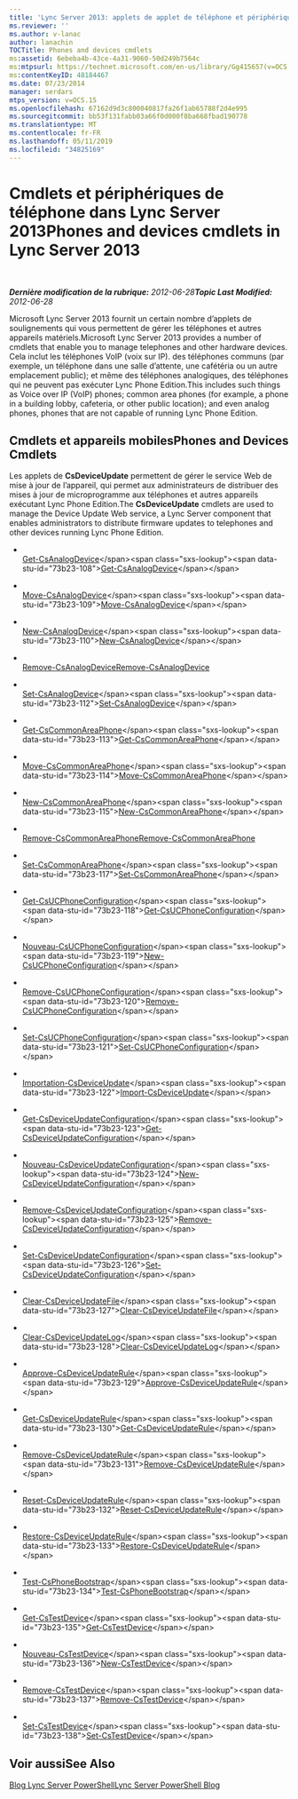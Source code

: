 ```yaml
---
title: 'Lync Server 2013: applets de applet de téléphone et périphériques'
ms.reviewer: ''
ms.author: v-lanac
author: lanachin
TOCTitle: Phones and devices cmdlets
ms:assetid: 6ebeba4b-43ce-4a31-9060-50d249b7564c
ms:mtpsurl: https://technet.microsoft.com/en-us/library/Gg415657(v=OCS.15)
ms:contentKeyID: 48184467
ms.date: 07/23/2014
manager: serdars
mtps_version: v=OCS.15
ms.openlocfilehash: 67162d9d3c800040817fa26f1ab65788f2d4e995
ms.sourcegitcommit: bb53f131fabb03a66f0d000f8ba668fbad190778
ms.translationtype: MT
ms.contentlocale: fr-FR
ms.lasthandoff: 05/11/2019
ms.locfileid: "34825169"
---
```

<div data-xmlns="http://www.w3.org/1999/xhtml">

<div class="topic" data-xmlns="http://www.w3.org/1999/xhtml" data-msxsl="urn:schemas-microsoft-com:xslt" data-cs="http://msdn.microsoft.com/en-us/">

<div data-asp="http://msdn2.microsoft.com/asp">

# <a name="phones-and-devices-cmdlets-in-lync-server-2013"></a><span data-ttu-id="73b23-102">Cmdlets et périphériques de téléphone dans Lync Server 2013</span><span class="sxs-lookup"><span data-stu-id="73b23-102">Phones and devices cmdlets in Lync Server 2013</span></span>

</div>

<div id="mainSection">

<div id="mainBody">

<span> </span>

<span data-ttu-id="73b23-103">_**Dernière modification de la rubrique:** 2012-06-28_</span><span class="sxs-lookup"><span data-stu-id="73b23-103">_**Topic Last Modified:** 2012-06-28_</span></span>

<span data-ttu-id="73b23-104">Microsoft Lync Server 2013 fournit un certain nombre d’applets de soulignements qui vous permettent de gérer les téléphones et autres appareils matériels.</span><span class="sxs-lookup"><span data-stu-id="73b23-104">Microsoft Lync Server 2013 provides a number of cmdlets that enable you to manage telephones and other hardware devices.</span></span> <span data-ttu-id="73b23-105">Cela inclut les téléphones VoIP (voix sur IP). des téléphones communs (par exemple, un téléphone dans une salle d’attente, une cafétéria ou un autre emplacement public); et même des téléphones analogiques, des téléphones qui ne peuvent pas exécuter Lync Phone Edition.</span><span class="sxs-lookup"><span data-stu-id="73b23-105">This includes such things as Voice over IP (VoIP) phones; common area phones (for example, a phone in a building lobby, cafeteria, or other public location); and even analog phones, phones that are not capable of running Lync Phone Edition.</span></span>

<div>

## <a name="phones-and-devices-cmdlets"></a><span data-ttu-id="73b23-106">Cmdlets et appareils mobiles</span><span class="sxs-lookup"><span data-stu-id="73b23-106">Phones and Devices Cmdlets</span></span>

<span data-ttu-id="73b23-107">Les applets de **CsDeviceUpdate** permettent de gérer le service Web de mise à jour de l’appareil, qui permet aux administrateurs de distribuer des mises à jour de microprogramme aux téléphones et autres appareils exécutant Lync Phone Edition.</span><span class="sxs-lookup"><span data-stu-id="73b23-107">The **CsDeviceUpdate** cmdlets are used to manage the Device Update Web service, a Lync Server component that enables administrators to distribute firmware updates to telephones and other devices running Lync Phone Edition.</span></span>

  - <span></span>  
    <span data-ttu-id="73b23-108">[Get-CsAnalogDevice](https://technet.microsoft.com/en-us/library/Gg398748(v=OCS.15))</span><span class="sxs-lookup"><span data-stu-id="73b23-108">[Get-CsAnalogDevice](https://technet.microsoft.com/en-us/library/Gg398748(v=OCS.15))</span></span>

  - <span></span>  
    <span data-ttu-id="73b23-109">[Move-CsAnalogDevice](https://technet.microsoft.com/en-us/library/Gg398816(v=OCS.15))</span><span class="sxs-lookup"><span data-stu-id="73b23-109">[Move-CsAnalogDevice](https://technet.microsoft.com/en-us/library/Gg398816(v=OCS.15))</span></span>

  - <span></span>  
    <span data-ttu-id="73b23-110">[New-CsAnalogDevice](https://technet.microsoft.com/en-us/library/Gg412937(v=OCS.15))</span><span class="sxs-lookup"><span data-stu-id="73b23-110">[New-CsAnalogDevice](https://technet.microsoft.com/en-us/library/Gg412937(v=OCS.15))</span></span>

  - <span></span>  
    <span data-ttu-id="73b23-111">[Remove-CsAnalogDevice](rehttps://technet.microsoft.com/en-us/library/Gg398816(v=OCS.15))</span><span class="sxs-lookup"><span data-stu-id="73b23-111">[Remove-CsAnalogDevice](rehttps://technet.microsoft.com/en-us/library/Gg398816(v=OCS.15))</span></span>

  - <span></span>  
    <span data-ttu-id="73b23-112">[Set-CsAnalogDevice](https://technet.microsoft.com/en-us/library/Gg412843(v=OCS.15))</span><span class="sxs-lookup"><span data-stu-id="73b23-112">[Set-CsAnalogDevice](https://technet.microsoft.com/en-us/library/Gg412843(v=OCS.15))</span></span>

<!-- end list -->

  - <span></span>  
    <span data-ttu-id="73b23-113">[Get-CsCommonAreaPhone](https://technet.microsoft.com/en-us/library/Gg412934(v=OCS.15))</span><span class="sxs-lookup"><span data-stu-id="73b23-113">[Get-CsCommonAreaPhone](https://technet.microsoft.com/en-us/library/Gg412934(v=OCS.15))</span></span>

  - <span></span>  
    <span data-ttu-id="73b23-114">[Move-CsCommonAreaPhone](https://technet.microsoft.com/en-us/library/Gg412837(v=OCS.15))</span><span class="sxs-lookup"><span data-stu-id="73b23-114">[Move-CsCommonAreaPhone](https://technet.microsoft.com/en-us/library/Gg412837(v=OCS.15))</span></span>

  - <span></span>  
    <span data-ttu-id="73b23-115">[New-CsCommonAreaPhone](https://technet.microsoft.com/en-us/library/Gg398430(v=OCS.15))</span><span class="sxs-lookup"><span data-stu-id="73b23-115">[New-CsCommonAreaPhone](https://technet.microsoft.com/en-us/library/Gg398430(v=OCS.15))</span></span>

  - <span></span>  
    <span data-ttu-id="73b23-116">[Remove-CsCommonAreaPhone](rehttps://technet.microsoft.com/en-us/library/Gg412837(v=OCS.15))</span><span class="sxs-lookup"><span data-stu-id="73b23-116">[Remove-CsCommonAreaPhone](rehttps://technet.microsoft.com/en-us/library/Gg412837(v=OCS.15))</span></span>

  - <span></span>  
    <span data-ttu-id="73b23-117">[Set-CsCommonAreaPhone](https://technet.microsoft.com/en-us/library/Gg398579(v=OCS.15))</span><span class="sxs-lookup"><span data-stu-id="73b23-117">[Set-CsCommonAreaPhone](https://technet.microsoft.com/en-us/library/Gg398579(v=OCS.15))</span></span>

<!-- end list -->

  - <span></span>  
    <span data-ttu-id="73b23-118">[Get-CsUCPhoneConfiguration](https://technet.microsoft.com/en-us/library/Gg398070(v=OCS.15))</span><span class="sxs-lookup"><span data-stu-id="73b23-118">[Get-CsUCPhoneConfiguration](https://technet.microsoft.com/en-us/library/Gg398070(v=OCS.15))</span></span>

  - <span></span>  
    <span data-ttu-id="73b23-119">[Nouveau-CsUCPhoneConfiguration](https://technet.microsoft.com/en-us/library/Gg398445(v=OCS.15))</span><span class="sxs-lookup"><span data-stu-id="73b23-119">[New-CsUCPhoneConfiguration](https://technet.microsoft.com/en-us/library/Gg398445(v=OCS.15))</span></span>

  - <span></span>  
    <span data-ttu-id="73b23-120">[Remove-CsUCPhoneConfiguration](https://technet.microsoft.com/en-us/library/Gg398249(v=OCS.15))</span><span class="sxs-lookup"><span data-stu-id="73b23-120">[Remove-CsUCPhoneConfiguration](https://technet.microsoft.com/en-us/library/Gg398249(v=OCS.15))</span></span>

  - <span></span>  
    <span data-ttu-id="73b23-121">[Set-CsUCPhoneConfiguration](https://technet.microsoft.com/en-us/library/Gg413042(v=OCS.15))</span><span class="sxs-lookup"><span data-stu-id="73b23-121">[Set-CsUCPhoneConfiguration](https://technet.microsoft.com/en-us/library/Gg413042(v=OCS.15))</span></span>

<!-- end list -->

  - <span></span>  
    <span data-ttu-id="73b23-122">[Importation-CsDeviceUpdate](https://technet.microsoft.com/en-us/library/Gg398861(v=OCS.15))</span><span class="sxs-lookup"><span data-stu-id="73b23-122">[Import-CsDeviceUpdate](https://technet.microsoft.com/en-us/library/Gg398861(v=OCS.15))</span></span>

<!-- end list -->

  - <span></span>  
    <span data-ttu-id="73b23-123">[Get-CsDeviceUpdateConfiguration](https://technet.microsoft.com/en-us/library/Gg399030(v=OCS.15))</span><span class="sxs-lookup"><span data-stu-id="73b23-123">[Get-CsDeviceUpdateConfiguration](https://technet.microsoft.com/en-us/library/Gg399030(v=OCS.15))</span></span>

  - <span></span>  
    <span data-ttu-id="73b23-124">[Nouveau-CsDeviceUpdateConfiguration](https://technet.microsoft.com/en-us/library/Gg425761(v=OCS.15))</span><span class="sxs-lookup"><span data-stu-id="73b23-124">[New-CsDeviceUpdateConfiguration](https://technet.microsoft.com/en-us/library/Gg425761(v=OCS.15))</span></span>

  - <span></span>  
    <span data-ttu-id="73b23-125">[Remove-CsDeviceUpdateConfiguration](https://technet.microsoft.com/en-us/library/Gg425933(v=OCS.15))</span><span class="sxs-lookup"><span data-stu-id="73b23-125">[Remove-CsDeviceUpdateConfiguration](https://technet.microsoft.com/en-us/library/Gg425933(v=OCS.15))</span></span>

  - <span></span>  
    <span data-ttu-id="73b23-126">[Set-CsDeviceUpdateConfiguration](https://technet.microsoft.com/en-us/library/Gg398320(v=OCS.15))</span><span class="sxs-lookup"><span data-stu-id="73b23-126">[Set-CsDeviceUpdateConfiguration](https://technet.microsoft.com/en-us/library/Gg398320(v=OCS.15))</span></span>

<!-- end list -->

  - <span></span>  
    <span data-ttu-id="73b23-127">[Clear-CsDeviceUpdateFile](https://technet.microsoft.com/en-us/library/Gg425835(v=OCS.15))</span><span class="sxs-lookup"><span data-stu-id="73b23-127">[Clear-CsDeviceUpdateFile](https://technet.microsoft.com/en-us/library/Gg425835(v=OCS.15))</span></span>

  - <span></span>  
    <span data-ttu-id="73b23-128">[Clear-CsDeviceUpdateLog](https://technet.microsoft.com/en-us/library/Gg412738(v=OCS.15))</span><span class="sxs-lookup"><span data-stu-id="73b23-128">[Clear-CsDeviceUpdateLog](https://technet.microsoft.com/en-us/library/Gg412738(v=OCS.15))</span></span>

<!-- end list -->

  - <span></span>  
    <span data-ttu-id="73b23-129">[Approve-CsDeviceUpdateRule](https://technet.microsoft.com/en-us/library/Gg398949(v=OCS.15))</span><span class="sxs-lookup"><span data-stu-id="73b23-129">[Approve-CsDeviceUpdateRule](https://technet.microsoft.com/en-us/library/Gg398949(v=OCS.15))</span></span>

  - <span></span>  
    <span data-ttu-id="73b23-130">[Get-CsDeviceUpdateRule](https://technet.microsoft.com/en-us/library/Gg398215(v=OCS.15))</span><span class="sxs-lookup"><span data-stu-id="73b23-130">[Get-CsDeviceUpdateRule](https://technet.microsoft.com/en-us/library/Gg398215(v=OCS.15))</span></span>

  - <span></span>  
    <span data-ttu-id="73b23-131">[Remove-CsDeviceUpdateRule](https://technet.microsoft.com/en-us/library/Gg425930(v=OCS.15))</span><span class="sxs-lookup"><span data-stu-id="73b23-131">[Remove-CsDeviceUpdateRule](https://technet.microsoft.com/en-us/library/Gg425930(v=OCS.15))</span></span>

  - <span></span>  
    <span data-ttu-id="73b23-132">[Reset-CsDeviceUpdateRule](https://technet.microsoft.com/en-us/library/Gg398181(v=OCS.15))</span><span class="sxs-lookup"><span data-stu-id="73b23-132">[Reset-CsDeviceUpdateRule](https://technet.microsoft.com/en-us/library/Gg398181(v=OCS.15))</span></span>

  - <span></span>  
    <span data-ttu-id="73b23-133">[Restore-CsDeviceUpdateRule](https://technet.microsoft.com/en-us/library/Gg398305(v=OCS.15))</span><span class="sxs-lookup"><span data-stu-id="73b23-133">[Restore-CsDeviceUpdateRule](https://technet.microsoft.com/en-us/library/Gg398305(v=OCS.15))</span></span>

<!-- end list -->

  - <span></span>  
    <span data-ttu-id="73b23-134">[Test-CsPhoneBootstrap](https://technet.microsoft.com/en-us/library/Gg412852(v=OCS.15))</span><span class="sxs-lookup"><span data-stu-id="73b23-134">[Test-CsPhoneBootstrap](https://technet.microsoft.com/en-us/library/Gg412852(v=OCS.15))</span></span>

<!-- end list -->

  - <span></span>  
    <span data-ttu-id="73b23-135">[Get-CsTestDevice](https://technet.microsoft.com/en-us/library/Gg398304(v=OCS.15))</span><span class="sxs-lookup"><span data-stu-id="73b23-135">[Get-CsTestDevice](https://technet.microsoft.com/en-us/library/Gg398304(v=OCS.15))</span></span>

  - <span></span>  
    <span data-ttu-id="73b23-136">[Nouveau-CsTestDevice](https://technet.microsoft.com/en-us/library/Gg425899(v=OCS.15))</span><span class="sxs-lookup"><span data-stu-id="73b23-136">[New-CsTestDevice](https://technet.microsoft.com/en-us/library/Gg425899(v=OCS.15))</span></span>

  - <span></span>  
    <span data-ttu-id="73b23-137">[Remove-CsTestDevice](https://technet.microsoft.com/en-us/library/Gg398790(v=OCS.15))</span><span class="sxs-lookup"><span data-stu-id="73b23-137">[Remove-CsTestDevice](https://technet.microsoft.com/en-us/library/Gg398790(v=OCS.15))</span></span>

  - <span></span>  
    <span data-ttu-id="73b23-138">[Set-CsTestDevice](https://technet.microsoft.com/en-us/library/Gg398156(v=OCS.15))</span><span class="sxs-lookup"><span data-stu-id="73b23-138">[Set-CsTestDevice](https://technet.microsoft.com/en-us/library/Gg398156(v=OCS.15))</span></span>

</div>

<div>

## <a name="see-also"></a><span data-ttu-id="73b23-139">Voir aussi</span><span class="sxs-lookup"><span data-stu-id="73b23-139">See Also</span></span>


[<span data-ttu-id="73b23-140">Blog Lync Server PowerShell</span><span class="sxs-lookup"><span data-stu-id="73b23-140">Lync Server PowerShell Blog</span></span>](http://go.microsoft.com/fwlink/p/?linkid=203150)  
  

</div>

</div>

<span> </span>

</div>

</div>

</div>

